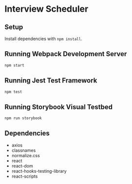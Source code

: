 # Interview Scheduler

## Setup

Install dependencies with `npm install`.

## Running Webpack Development Server

```sh
npm start
```

## Running Jest Test Framework

```sh
npm test
```

## Running Storybook Visual Testbed

```sh
npm run storybook
```

## Dependencies
- axios
- classnames
- normalize.css
- react
- react-dom
- react-hooks-testing-library
- react-scripts

